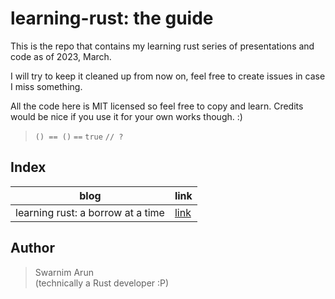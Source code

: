 # learning-rust: the guide


This is the repo that contains my learning rust series of presentations and code as of 2023, March.

I will try to keep it cleaned up from now on, feel free to create issues in case I miss something.

All the code here is MIT licensed so feel free to copy and learn. Credits would be nice if you use it for your own works though.  :)

> `() == ()` `==` `true` `// ?`

## Index
|blog|link|
|-|-|
|learning rust: a borrow at a time| [link](/presentation/learning_rust_a_borrow_at_a_time.html)|

## Author

> Swarnim Arun <br/>
> (technically a Rust developer :P)